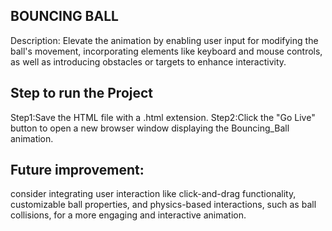 ## BOUNCING BALL
Description:
Elevate the animation by enabling user input for modifying the ball's movement, incorporating elements like keyboard and mouse controls, as well as introducing obstacles or targets to enhance interactivity.

## Step to run the Project
Step1:Save the HTML file with a .html extension.
Step2:Click the "Go Live" button to open a new browser window displaying the Bouncing_Ball animation.

## Future improvement:
consider integrating user interaction like click-and-drag functionality, customizable ball properties, and physics-based interactions, such as ball collisions, for a more engaging and interactive animation.







